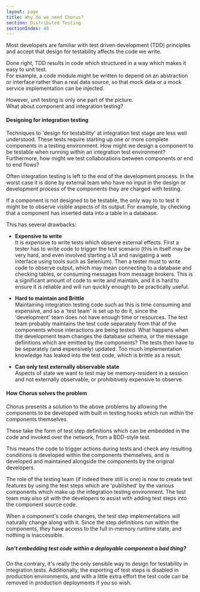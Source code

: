 ```yaml
---
layout: page
title: Why do we need Chorus?
section: Distributed Testing
sectionIndex: 40
---
```


Most developers are familiar with test driven development (TDD) principles and accept that design for testability affects the code we write. 

Done right, TDD results in code which structured in a way which makes it easy to unit test.   
For example, a code module might be written to depend on an abstraction or interface rather than a real data source, so that mock data or a mock service implementation can be injected.

However, unit testing is only one part of the picture.  
What about component and integration testing?   

#### Designing for integration testing

Techniques to 'design for testability' at integration test stage are less well understood.
These tests require starting up one or more complete components in a testing environment.
How might we design a component to be testable when running within an integration test environment?
Furthermore, how might we test collaborations between components or end to end flows?

Often integration testing is left to the end of the development process. In the worst case it is done by external 
team who have no input in the design or development process of the components they are charged with testing.  

If a component is not designed to be testable, the only way to to test it might be to 
observe visible aspects of its output. For example, by checking that a component has inserted data into a table in a database.

This has several drawbacks:

* **Expensive to write**  
  It is expensive to write tests which observe external effects. First a tester has to write code to trigger the test scenario (this in itself
  may be very hard, and even involved starting a UI and navigating a web interface using tools such as Selenium).
  Then a tester must to write code to observe output, which may mean connecting to a database and checking tables, 
  or consuming messages from message brokers. This is a significant amount of code to write and maintain, and it is hard 
  to ensure it is reliable and will run quickly enough to be practically useful.
  
* **Hard to maintain and Brittle**  
  Maintaining integration testing code such as this is time consuming and expensive, and so a 'test team' is set up to do it, since the 
  'development' team does not have enough time or resources. The test team probably maintains the test code separately from that of the 
  components whose interactions are being tested. What happens when the development team changes the database schema, or the message definitions which are emitted by the components?
  The tests then have to be separately (and expensively) updated. Too much implementation knowledge has leaked into the test code, which is brittle as a result. 
  
* **Can only test externally observable state**  
  Aspects of state we want to test may be memory-resident in a session and not externally observable, or prohibitively expensive to observe.
  
#### How Chorus solves the problem

Chorus presents a solution to the above problems by allowing the components to be developed with built in testing hooks which run within the components themselves.  

These take the form of test step definitions which can be embedded in the code and invoked over the network, from a BDD-style test.

This means the code to trigger actions during tests and check any resulting conditions is developed within the components themselves, 
and is developed and maintained alongside the components by the original developers.  

The role of the testing team (if indeed there still is one) is now to create test features by using the test steps which are 'published' by the various components which make up the integration testing environment.
The test team may also sit with the developers to assist with adding test steps into the component source code.

When a component's code changes, the test step implementations will naturally change along with it. Since the step definitions run within the 
components, they have access to the full in-memory runtime state, and nothing is inaccessible.

##### Isn't embedding test code within a deployable component a bad thing?

On the contrary, it's really the only sensible way to design for testability in integration tests. Additionally, the exporting of 
test steps is disabled in production environments, and with a little extra effort the test code can be removed in production
deployments if you so wish.












